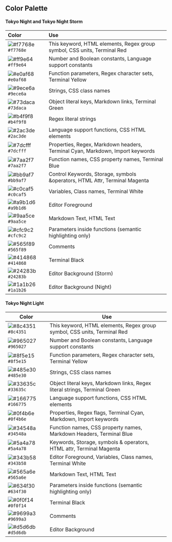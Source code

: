 ## Color Palette

#### Tokyo Night and Tokyo Night Storm
<!-- > TODO -->
<!-- - Bring more fancy ui like in https://github.com/timkpaine/jupyterlab_miami_nights:  -->
| Color                                                        | Use                                                          |
| :----------------------------------------------------------- | :----------------------------------------------------------- |
| ![#f7768e](https://via.placeholder.com/15/f7768e/f7768e?text=+) `#f7768e` | This keyword, HTML elements, Regex group symbol, CSS units, Terminal Red |
| ![#ff9e64](https://via.placeholder.com/15/ff9e64/ff9e64?text=+) `#ff9e64` | Number and Boolean constants, Language support constants     |
| ![#e0af68](https://via.placeholder.com/15/e0af68/e0af68?text=+) `#e0af68` | Function parameters, Regex character sets, Terminal Yellow   |
| ![#9ece6a](https://via.placeholder.com/15/9ece6a/9ece6a?text=+) `#9ece6a` | Strings, CSS class names                                     |
| ![#73daca](https://via.placeholder.com/15/73daca/73daca?text=+) `#73daca` | Object literal keys, Markdown links, Terminal Green          |
| ![#b4f9f8](https://via.placeholder.com/15/b4f9f8/b4f9f8?text=+) `#b4f9f8` | Regex literal strings                                        |
| ![#2ac3de](https://via.placeholder.com/15/2ac3de/2ac3de?text=+) `#2ac3de` | Language support functions, CSS HTML elements                |
| ![#7dcfff](https://via.placeholder.com/15/7dcfff/7dcfff?text=+) `#7dcfff` | Properties, Regex, Markdown headers, Terminal Cyan, Markdown, Import keywords |
| ![#7aa2f7](https://via.placeholder.com/15/7aa2f7/7aa2f7?text=+) `#7aa2f7` | Function names, CSS property names, Terminal Blue            |
| ![#bb9af7](https://via.placeholder.com/15/bb9af7/bb9af7?text=+) `#bb9af7` | Control Keywords, Storage, symbols &operators, HTML Attr, Terminal Magenta |
| ![#c0caf5](https://via.placeholder.com/15/c0caf5/c0caf5?text=+) `#c0caf5` | Variables, Class names, Terminal White                       |
| ![#a9b1d6](https://via.placeholder.com/15/a9b1d6/a9b1d6?text=+) `#a9b1d6` | Editor Foreground                                            |
| ![#9aa5ce](https://via.placeholder.com/15/9aa5ce/9aa5ce?text=+) `#9aa5ce` | Markdown Text, HTML Text                                     |
| ![#cfc9c2](https://via.placeholder.com/15/cfc9c2/cfc9c2?text=+) `#cfc9c2` | Parameters inside functions (semantic highlighting only)     |
| ![#565f89](https://via.placeholder.com/15/565f89/565f89?text=+) `#565f89` | Comments                                                     |
| ![#414868](https://via.placeholder.com/15/414868/414868?text=+) `#414868` | Terminal Black                                               |
| ![#24283b](https://via.placeholder.com/15/24283b/24283b?text=+) `#24283b` | Editor Background (Storm)                                    |
| ![#1a1b26](https://via.placeholder.com/15/1a1b26/1a1b26?text=+) `#1a1b26` | Editor Background (Night)                                    |

#### Tokyo Night Light

| Color                                                        | Use                                                          |
| ------------------------------------------------------------ | ------------------------------------------------------------ |
| ![#8c4351](https://via.placeholder.com/15/8c4351/8c4351?text=+) `#8c4351` | This keyword, HTML elements, Regex group symbol, CSS units, Terminal Red |
| ![#965027](https://via.placeholder.com/15/965027/965027?text=+) `#965027` | Number and Boolean constants, Language support constants     |
| ![#8f5e15](https://via.placeholder.com/15/8f5e15/8f5e15?text=+) `#8f5e15` | Function parameters, Regex character sets, Terminal Yellow   |
| ![#485e30](https://via.placeholder.com/15/485e30/485e30?text=+) `#485e30` | Strings, CSS class names                                     |
| ![#33635c](https://via.placeholder.com/15/33635c/33635c?text=+) `#33635c` | Object literal keys, Markdown links, Regex literal strings, Terminal Green |
| ![#166775](https://via.placeholder.com/15/166775/166775?text=+) `#166775` | Language support functions, CSS HTML elements                |
| ![#0f4b6e](https://via.placeholder.com/15/0f4b6e/0f4b6e?text=+) `#0f4b6e` | Properties, Regex flags, Terminal Cyan, Markdown, Import keywords |
| ![#34548a](https://via.placeholder.com/15/34548a/34548a?text=+) `#34548a` | Function names, CSS property names, Markdown Headers, Terminal Blue |
| ![#5a4a78](https://via.placeholder.com/15/5a4a78/5a4a78?text=+) `#5a4a78` | Keywords, Storage, symbols & operators, HTML attr, Terminal Magenta |
| ![#343b58](https://via.placeholder.com/15/343b58/343b58?text=+) `#343b58` | Editor Foreground, Variables, Class names, Terminal White    |
| ![#565a6e](https://via.placeholder.com/15/565a6e/565a6e?text=+) `#565a6e` | Markdown Text, HTML Text                                     |
| ![#634f30](https://via.placeholder.com/15/634f30/634f30?text=+) `#634f30` | Parameters inside functions (semantic highlighting only)     |
| ![#0f0f14](https://via.placeholder.com/15/0f0f14/f0f14?text=+) `#0f0f14` | Terminal Black                                               |
| ![#9699a3](https://via.placeholder.com/15/9699a3/9699a3?text=+) `#9699a3` | Comments                                                     |
| ![#d5d6db](https://via.placeholder.com/15/d5d6db/5d6db?text=+) `#d5d6db` | Editor Background                                            |